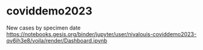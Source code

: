 # coviddemo2023
New cases by specimen date
https://notebooks.gesis.org/binder/jupyter/user/niyalouis-coviddemo2023-qv6ih3e8/voila/render/Dashboard.ipynb
